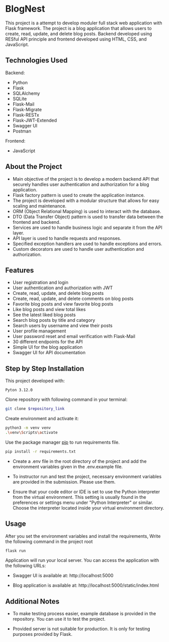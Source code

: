 # BlogNest

This project is a attempt to develop moduler full stack web application with Flask framework. The project is a blog
application that allows users to create, read, update, and delete blog posts. Backend developed using RESful API
principle and
frontend developed using HTML, CSS, and JavaScript.

## Technologies Used

Backend:

- Python
- Flask
- SQLAlchemy
- SQLite
- Flask-Mail
- Flask-Migrate
- Flask-RESTx
- Flask-JWT-Extended
- Swagger UI
- Postman

Frontend:

- JavaScript

## About the Project

- Main objective of the project is to develop a modern backend API that securely handles user authentication and
  authorization for
  a blog application.
- Flask factory pattern is used to create the application instance.
- The project is developed with a modular structure that allows for easy scaling and maintenance.
- ORM (Object Relational Mapping) is used to interact with the database.
- DTO (Data Transfer Object) pattern is used to transfer data between the frontend and backend.
- Services are used to handle business logic and separate it from the API layer.
- API layer is used to handle requests and responses.
- Specified exception handlers are used to handle exceptions and errors.
- Custom decorators are used to handle user authentication and authorization.

## Features

- User registration and login
- User authentication and authorization with JWT
- Create, read, update, and delete blog posts
- Create, read, update, and delete comments on blog posts
- Favorite blog posts and view favorite blog posts
- Like blog posts and view total likes
- See the latest liked blog posts
- Search blog posts by title and category
- Search users by username and view their posts
- User profile management
- User password reset and email verification with Flask-Mail
- 30 different endpoints for the API
- Simple UI for the blog application
- Swagger UI for API documentation

## Step by Step Installation

This project developed with:

```
Pyton 3.12.0
```

Clone repository with following command in your terminal:

```bash
git clone $repository_link
```

Create environment and activate it:

```bash
python3 -m venv venv
.\venv\Scripts\activate
```

Use the package manager [pip](https://pip.pypa.io/en/stable/) to run requirements file.

```bash
pip install -r requirements.txt
```

* Create a .env file in the root directory of the project and add the environment variables given in the .env.example
  file.


* To instructor run and test the project, necessary environment variables are provided in the submission. Please use
  them.


* Ensure that your code editor or IDE is set to use the Python interpreter from the virtual environment. This setting is
  usually found in the preferences or settings menu under "Python Interpreter" or similar. Choose the interpreter
  located
  inside your virtual environment directory.

## Usage

After you set the environment variables and install the requirements, Write the following command in the project root

```bash
flask run
```

Application will run your local server. You can access the application with the following URLs:

* Swagger UI is available at: http://localhost:5000


* Blog application is available at: http://localhost:5000/static/index.html

## Additional Notes

* To make testing process easier, example database is provided in the repository. You can use it to test the project.


* Provided server is not suitable for production. It is only for testing purposes provided by Flask.



